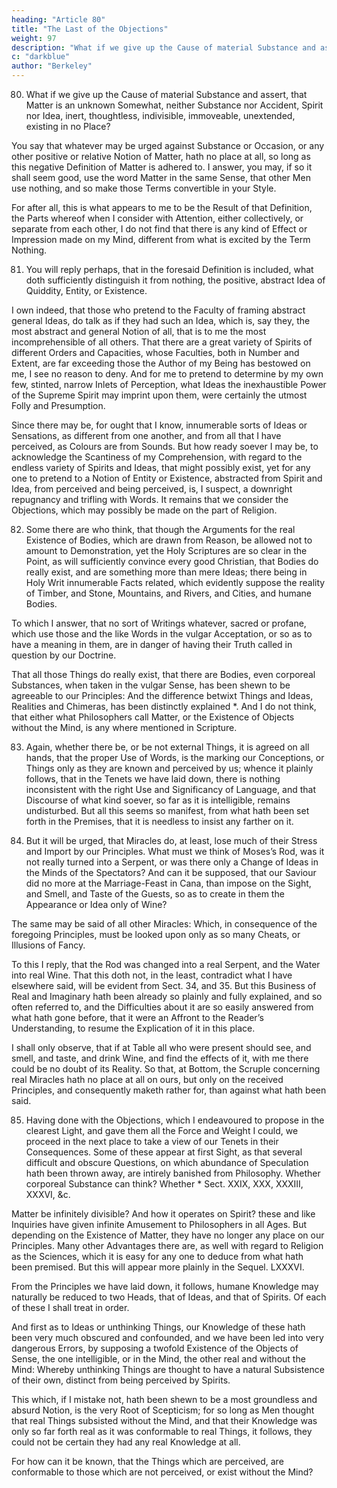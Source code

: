 ```yaml
---
heading: "Article 80"
title: "The Last of the Objections"
weight: 97
description: "What if we give up the Cause of material Substance and assert, that Matter is an unknown Somewhat"
c: "darkblue"
author: "Berkeley"
---
```



80. What if we give up the Cause of material Substance and assert, that Matter is an unknown Somewhat, neither Substance nor Accident, Spirit nor Idea, inert, thoughtless, indivisible, immoveable, unextended, existing in no Place? 

You say that whatever may be urged against Substance or Occasion, or any other positive or relative
Notion of Matter, hath no place at all, so long as this negative Definition of Matter is adhered
to. I answer, you may, if so it shall seem good, use the word Matter in the same Sense, that
other Men use nothing, and so make those Terms convertible in your Style. 

For after all, this is what appears to me to be the Result of that Definition, the Parts whereof when I consider with Attention, either collectively, or separate from each other, I do not find that there is any
kind of Effect or Impression made on my Mind, different from what is excited by the Term
Nothing.


81. You will reply perhaps, that in the foresaid Definition is included, what doth sufficiently distinguish it from nothing, the positive, abstract Idea of Quiddity, Entity, or Existence. 

I own indeed, that those who pretend to the Faculty of framing abstract general Ideas, do talk as if they had such an Idea, which is, say they, the most abstract and general Notion of all, that is to me the most incomprehensible of all others. That there are a great variety of Spirits of different Orders and Capacities, whose Faculties, both in Number and Extent, are far exceeding those the Author of my Being has bestowed on me, I see no reason to deny. And for me to pretend to determine by my own few, stinted, narrow Inlets of Perception, what Ideas the inexhaustible Power of the Supreme Spirit may imprint upon them, were certainly the utmost Folly and Presumption.

Since there may be, for ought that I know, innumerable sorts of Ideas or Sensations, as different from one another, and from all that I have perceived, as Colours are from Sounds. But how ready soever I may be, to acknowledge the Scantiness of my Comprehension, with regard to the endless variety of Spirits and Ideas, that might possibly exist, yet for any one to pretend to a Notion of Entity or Existence, abstracted from Spirit and Idea, from perceived and being perceived, is, I suspect, a downright repugnancy and trifling with Words. It remains that we consider the Objections, which may possibly be made on the part of Religion.


82. Some there are who think, that though the Arguments for the real Existence of Bodies, which are drawn from Reason, be allowed not to amount to Demonstration, yet the Holy Scriptures are so clear in the Point, as will sufficiently convince every good Christian, that Bodies do really exist, and are something more than mere Ideas; there being in Holy Writ innumerable Facts related, which evidently suppose the reality of Timber, and Stone, Mountains, and Rivers, and Cities, and humane Bodies.

To which I answer, that no sort of Writings whatever, sacred or profane, which use those and the like Words in the vulgar Acceptation, or so as to have a meaning in them, are in danger of having their Truth called in question by our Doctrine.

That all those Things do really exist, that there are Bodies, even corporeal Substances, when taken in the vulgar Sense, has been shewn to be agreeable to our Principles: And the difference betwixt Things and Ideas, Realities and Chimeras, has been distinctly explained *. And I do not think, that either what Philosophers call Matter, or the Existence of Objects without the Mind, is any where mentioned in Scripture.



83. Again, whether there be, or be not external Things, it is agreed on all hands, that the proper Use of Words, is the marking our Conceptions, or Things only as they are known and perceived by us; whence it plainly follows, that in the Tenets we have laid down, there is nothing inconsistent with the right Use and Significancy of Language, and that Discourse of what kind soever, so far as it is intelligible, remains undisturbed. But all this seems so manifest, from what hath been set forth in the Premises, that it is needless to insist any farther on it.


84. But it will be urged, that Miracles do, at least, lose much of their Stress and Import by our Principles. What must we think of Moses’s Rod, was it not really turned into a Serpent, or was there only a Change of Ideas in the Minds of the Spectators? And can it be supposed, that our Saviour did no more at the Marriage-Feast in Cana, than impose on the Sight, and Smell, and Taste of the Guests, so as to create in them the Appearance or Idea only of Wine?

The same may be said of all other Miracles: Which, in consequence of the foregoing Principles, must be looked upon only as so many Cheats, or Illusions of Fancy. 

To this I reply, that the Rod was changed into a real Serpent, and the Water into real Wine. That this doth not, in the least, contradict what I have elsewhere said, will be evident from Sect. 34, and 35. But this Business of Real and Imaginary hath been already so plainly and fully explained, and so often referred to, and the Difficulties about it are so easily answered from what hath gone before, that it were an Affront to the Reader’s Understanding, to resume the Explication of it in this place.

I shall only observe, that if at Table all who were present should see, and smell, and taste, and drink Wine, and find the effects of it, with me there could be no doubt of its Reality. So that, at Bottom, the Scruple concerning real Miracles hath no place at all on ours, but only on the received Principles, and consequently maketh rather for, than against what hath been said.


85. Having done with the Objections, which I endeavoured to propose in the clearest Light, and gave them all the Force and Weight I could, we proceed in the next place to take a view of our Tenets in their Consequences. Some of these appear at first Sight, as that several difficult and obscure Questions, on which abundance of Speculation hath been thrown away, are intirely banished from Philosophy. Whether corporeal Substance can think? Whether * Sect. XXIX, XXX, XXXIII, XXXVI, &c.

Matter be infinitely divisible? And how it operates on Spirit? these and like Inquiries have given infinite Amusement to Philosophers in all Ages. But depending on the Existence of Matter, they have no longer any place on our Principles. Many other Advantages there are, as well with regard to Religion as the Sciences, which it is easy for any one to deduce from what hath been premised. But this will appear more plainly in the Sequel. LXXXVI.

From the Principles we have laid down, it follows, humane Knowledge may naturally be reduced to two Heads, that of Ideas, and that of Spirits. Of each of these I shall treat in order. 

And first as to Ideas or unthinking Things, our Knowledge of these hath been very much obscured and confounded, and we have been led into very dangerous Errors, by supposing a twofold Existence of the Objects of Sense, the one intelligible, or in the Mind, the other real and without the Mind: Whereby unthinking Things are thought to have a natural Subsistence of their own, distinct from being perceived by Spirits.

This which, if I mistake not, hath been shewn to be a most groundless and absurd Notion, is the very Root of Scepticism; for so long as Men thought that real Things subsisted without the Mind, and that their Knowledge was only so far forth real as it was conformable to real Things, it follows, they could not be certain they had any real Knowledge at all. 

For how can it be known, that the Things which are perceived, are conformable to those which are not perceived, or exist without the Mind?

